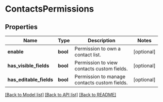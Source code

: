 # ContactsPermissions

## Properties
Name | Type | Description | Notes
------------ | ------------- | ------------- | -------------
**enable** | **bool** | Permission to own a contact list. | [optional] 
**has_visible_fields** | **bool** | Permission to view contacts custom fields. | [optional] 
**has_editable_fields** | **bool** | Permission to manage contacts custom fields. | [optional] 

[[Back to Model list]](../../README.md#documentation-for-models) [[Back to API list]](../../README.md#documentation-for-api-endpoints) [[Back to README]](../../README.md)

